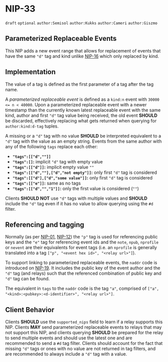 # NIP-33

`draft` `optional` `author:Semisol` `author:Kukks` `author:Cameri` `author:Giszmo`

## Parameterized Replaceable Events

This NIP adds a new event range that allows for replacement of events that have the same `"d"` tag and kind unlike [NIP-16](16.md) which only replaced by kind.

## Implementation

The value of a tag is defined as the first parameter of a tag after the tag name.

A _parameterized replaceable event_ is defined as a `kind:n` event with `30000 <= n < 40000`.
Upon a parameterized replaceable event with a newer timestamp than the currently known latest replaceable event with the same kind, author and first `"d"` tag value being received, the old event **SHOULD** be discarded, effectively replacing what gets returned when querying for `author:kind:d-tag` tuples.

A missing or a `"d"` tag with no value **SHOULD** be interpreted equivalent to a `"d"` tag with the value as an empty string.
Events from the same author with any of the following `tags` replace each other:

* **`"tags":[["d",""]]`**
* **`"tags":[]`:** implicit `"d"` tag with empty value
* **`"tags":[["d"]]`:** implicit empty value `""`
* **`"tags":[["d",""],["d","not empty"]]`:** only first `"d"` tag is considered
* **`"tags":[["d"],["d","some value"]]`:** only first `"d"` tag is considered
* **`"tags":[["e"]]`:** same as no tags
* **`"tags":[["d","","1"]]`:** only the first value is considered (`""`)

Clients **SHOULD NOT** use `"d"` tags with multiple values and **SHOULD** include the `"d"` tag even if it has no value to allow querying using the `#d` filter.

## Referencing and tagging

Normally (as per [NIP-01](01.md), [NIP-12](12.md)) the `"p"` tag is used for referencing public keys and the `"e"` tag for referencing event ids and the `note`, `npub`, `nprofile` or `nevent` are their equivalents for event tags (i.e. an `nprofile` is generally translated into a tag `["p", "<event hex id>", "<relay url>"]`).

To support linking to parameterized replaceable events, the `naddr` code is introduced on
[NIP-19](19.md).
It includes the public key of the event author and the `"d"` tag (and relays) such that the referenced combination of public key and `"d"` tag can be found.

The equivalent in `tags` to the `naddr` code is the tag `"a"`, comprised of `["a", "<kind>:<pubkey>:<d-identifier>", "<relay url>"]`.

## Client Behavior

Clients **SHOULD** use the `supported_nips` field to learn if a relay supports this NIP.
Clients **MAY** send parameterized replaceable events to relays that may not support this NIP, and clients querying **SHOULD** be prepared for the relay to send multiple events and should use the latest one and are recommended to send a `#d` tag filter.
Clients should account for the fact that missing `"d"` tags or ones with no value are not returned in tag filters, and are recommended to always include a `"d"` tag with a value.
